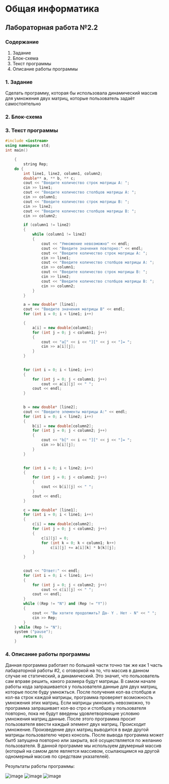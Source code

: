 # Общая информатика 

## Лабораторная работа №2.2

### Содержание

1. Задание
2. Блок-схема
3. Текст программы
4. Описание работы программы

### 1. Задание
Сделать программу, которая бы использовала динамический массив для умножения двух матриц, которые пользователь задаёт самостоятельно

### 2. Блок-схема


### 3. Текст программы

```c++
#include <iostream>
using namespace std;
int main()

    {
        string Rep;
    do {
        int line1, line2, column1, column2; 
        double** a, ** b, ** c; 
        cout << "Введите количество строк матрицы A: ";
        cin >> line1;
        cout << "Введите количество столбцов матрицы A: ";
        cin >> column1;
        cout << "Введите количество строк матрицы B: ";
        cin >> line2;
        cout << "Введите количество столбцов матрицы B: ";
        cin >> column2;

        if (column1 != line2) 
        {
            while (column1 != line2)  
            {
                cout << "Умножение невозможно" << endl;
                cout << "Введите значения повторно:" << endl;
                cout << "Введите количество строк матрицы A: ";
                cin >> line1;
                cout << "Введите количество столбцов матрицы A: ";
                cin >> column1;
                cout << "Введите количество строк матрицы B: ";
                cin >> line2;
                cout << "Введите количество столбцов матрицы B: ";
                cin >> column2;
            }
        }

        a = new double* [line1];
        cout << "Введите значения матрицы B" << endl;
        for (int i = 0; i < line1; i++)

        {
            a[i] = new double[column1];
            for (int j = 0; j < column1; j++)
            {
                cout << "a[" << i << "][" << j << "]= ";
                cin >> a[i][j];
            }
        }

        
        for (int i = 0; i < line1; i++)
        {
            for (int j = 0; j < column1; j++)
                cout << a[i][j] << " ";
            cout << endl;
        }

        
        b = new double* [line2];
        cout << "Введите элементы матрицы A:" << endl;
        for (int i = 0; i < line2; i++)
        {
            b[i] = new double[column2];
            for (int j = 0; j < column2; j++)
            {
                cout << "b[" << i << "][" << j << "]= ";
                cin >> b[i][j];
            }
        }

        
        for (int i = 0; i < line2; i++)
        {
            for (int j = 0; j < column2; j++)
            {
                cout << b[i][j] << " ";
            }
            cout << endl;
        }

        c = new double* [line1];
        for (int i = 0; i < line1; i++)
        {
            c[i] = new double[column2];
            for (int j = 0; j < column2; j++)
            {
                c[i][j] = 0;
                for (int k = 0; k < column1; k++)
                    c[i][j] += a[i][k] * b[k][j];
            }
        }

        
        cout << "Ответ:" << endl;
        for (int i = 0; i < line1; i++)
        {
            for (int j = 0; j < column2; j++)
                cout << c[i][j] << " ";
            cout << endl;
        }
        while ((Rep != "N") and (Rep != "Y"))
        {
            cout << "Вы хотите продолжить? Да- Y . Нет - N" << " ";
            cin >> Rep;
        }
    } while (Rep != "N");
    system ("pause");
        return 0;
    }
```

### 4. Описание работы программы

Данная программа работает по большей части точно так же как 1 часть лабараторной работы #2, с оговоркой на то, что массив в данном случае не статический, а динамический. Это значит, что пользователь сам вправе решить, какого размера будут матрицы. В самом начале работы кода запрашивается у пользователя данные для двух матриц, которые после буду умножться. После получения кол-ва столбцов и кол-ва строк каждой матрицы, программа проверяет возможность умножения этих матриц. Если матрицы умножить невозможно, то программа запрашивает кол-во стро и столбцов у пользователя повторно, пока не будут введены удовлетворяющие условию умножения матриц данные. После этого программа просит пользователя ввести каждый элемент двух  матриц. Происходит умножение. Произведение двух матриц выводится в виде другой матрицы пользователю через консоль. После вывода программа может бытб запущена повторно или закрыта, всё осуществляется по желанию пользователя. 
В данной программе мы используем двумерный массив (который на самом деле является массивом, ссылающимся на другой одномерный массив по средствам указателей).

Результаты работы программы:



![image](https://user-images.githubusercontent.com/100399698/172992373-d6a13e2a-3990-4eed-bf50-e87df816d77b.png)
![image](https://user-images.githubusercontent.com/100399698/172992399-8d761471-8828-4969-84a3-20fcf3f7c2e4.png)
![image](https://user-images.githubusercontent.com/100399698/172992432-c2603f95-8789-4fec-bfc7-960b5f3a07c2.png)


